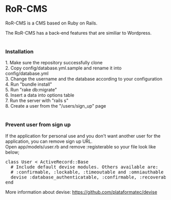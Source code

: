 # RoR-CMS
RoR-CMS is a CMS based on Ruby on Rails.<br>

The RoR-CMS has a back-end features that are similiar to Wordpress.
<br><br>
<h3>Installation</h3>
1. Make sure the repository successfully clone<br>
2. Copy config/database.yml.sample and rename it into config/database.yml<br>
3. Change the username and the database according to your configuration<br>
4. Run "bundle install"<br>
5. Run "rake db:migrate"<br>
6. Insert a data into options table<br>
7. Run the server with "rails s"<br>
8. Create a user from the "/users/sign_up" page<br>
<br>
<h3>Prevent user from sign up</h3>
If the application for personal use and you don't want another user for the application, you can remove sign up URL.<br>
Open app/models/user.rb and remove :registerable so your file look like below;
<pre>
class User < ActiveRecord::Base
  # Include default devise modules. Others available are:
  # :confirmable, :lockable, :timeoutable and :omniauthable
  devise :database_authenticatable, :confirmable, :recoverable, :rememberable, :trackable, :validatable
end
</pre>

More information about devise: https://github.com/plataformatec/devise
